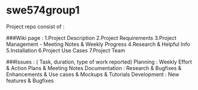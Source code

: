 # swe574group1

Project repo consist of :

###Wiki page : 
1.Project Description
2.Project Requirements
3.Project Management - Meeting Notes & Weekly Progress
4.Research & Helpful Info
5.Installation
6.Project Use Cases
7.Project Team

###Issues : ( Task, duration, type of work reported)
Planning : Weekly Effort & Action Plans & Meeting Notes 
Documentation : Research & Bugfixes & Enhancements & Use cases & Mockups & Tutorials
Development : New features & Bugfixes


